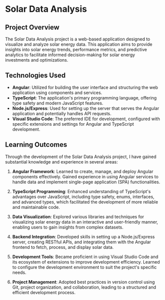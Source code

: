 # Solar Data Analysis

## Project Overview

The Solar Data Analysis project is a web-based application designed to visualize and analyze solar energy data. This application aims to provide insights into solar energy trends, performance metrics, and predictive analytics to facilitate informed decision-making for solar energy investments and optimizations.

## Technologies Used

- **Angular**: Utilized for building the user interface and structuring the web application using components and services.
- **TypeScript**: The application's primary programming language, offering type safety and modern JavaScript features.
- **Node.js/Express**: Used for setting up the server that serves the Angular application and potentially handles API requests.
- **Visual Studio Code**: The preferred IDE for development, configured with specific extensions and settings for Angular and TypeScript development.

## Learning Outcomes

Through the development of the Solar Data Analysis project, I have gained substantial knowledge and experience in several areas:

1. **Angular Framework**: Learned to create, manage, and deploy Angular components effectively. Gained experience in using Angular services to handle data and implement single-page application (SPA) functionalities.

2. **TypeScript Programming**: Enhanced understanding of TypeScript's advantages over JavaScript, including type safety, enums, interfaces, and advanced types, which facilitated the development of more reliable and maintainable code.

3. **Data Visualization**: Explored various libraries and techniques for visualizing solar energy data in an interactive and user-friendly manner, enabling users to gain insights from complex datasets.

4. **Backend Integration**: Developed skills in setting up a Node.js/Express server, creating RESTful APIs, and integrating them with the Angular frontend to fetch, process, and display solar data.

5. **Development Tools**: Became proficient in using Visual Studio Code and its ecosystem of extensions to improve development efficiency. Learned to configure the development environment to suit the project's specific needs.

6. **Project Management**: Adopted best practices in version control using Git, project organization, and collaboration, leading to a structured and efficient development process.
